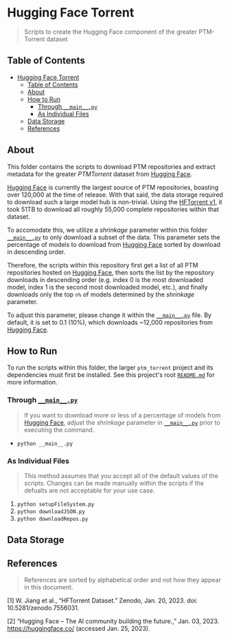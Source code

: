 # Hugging Face Torrent

> Scripts to create the Hugging Face component of the greater PTM-Torrent
> dataset

## Table of Contents

- [Hugging Face Torrent](#hugging-face-torrent)
  - [Table of Contents](#table-of-contents)
  - [About](#about)
  - [How to Run](#how-to-run)
    - [Through `__main__.py`](#through-__main__py)
    - [As Individual Files](#as-individual-files)
  - [Data Storage](#data-storage)
  - [References](#references)

## About

This folder contains the scripts to download PTM repositories and extract
metadata for the greater *PTMTorrent* dataset from
[Hugging Face](https://huggingface.co).

[Hugging Face](https://huggingface.co) is currently the largest source of PTM
repositories, boasting over 120,000 at the time of release. With that said, the
data storage required to download such a large model hub is non-trivial. Using
the [HFTorrent v1](https://zenodo.org/record/7556031), it took 51TB to download
all roughly 55,000 complete repositories within that dataset.

To accomodate this, we utilize a *shrinkage* parameter within this folder
[`__main__.py`](__main__.py) to only download a subset of the data. This
parameter sets the percentage of models to download from
[Hugging Face](https://huggingface.co) sorted by download in descending order.

Therefore, the scripts within this repository first get a list of all PTM
repositories hosted on [Hugging Face](https://huggingface.co), then sorts the
list by the repository downloads in descending order (e.g. index 0 is the most
downloaded model, index 1 is the second most downloaded model, etc.), and
finally downloads only the top `n%` of models determined by the *shrinkage*
parameter.

To adjust this parameter, please change it within the
[`__main__.py`](__main__.py) file. By default, it is set to 0.1 (10%), which
downloads ~12,000 repositories from [Hugging Face](https://huggingface.co).

## How to Run

To run the scripts within this folder, the larger `ptm_torrent` project and its
dependencies must first be installed. See this project's root
[`README.md`](../../README.md) for more information.

### Through [`__main__.py`](__main__.py)

> If you want to download more or less of a percentage of models from
> [Hugging Face](https://huggingface.co), adjust the *shrinkage* parameter in
> [`__main__.py`](__main__.py) prior to executing the command.

- `python __main__.py`

### As Individual Files

> This method assumes that you accept all of the default values of the scripts.
> Changes can be made manually within the scripts if the defualts are not
> acceptable for your use case.

1. `python setupFileSystem.py`
1. `python downloadJSON.py`
1. `python downloadRepos.py`

## Data Storage

## References

> References are sorted by alphabetical order and not how they appear in this
> document.

\[1\] W. Jiang et al., “HFTorrent Dataset.” Zenodo, Jan. 20, 2023. doi:
10.5281/zenodo.7556031.

\[2\] “Hugging Face – The AI community building the future.,” Jan. 03, 2023.
https://huggingface.co/ (accessed Jan. 25, 2023).
